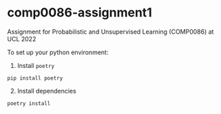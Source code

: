 # comp0086-assignment1

Assignment for Probabilistic and Unsupervised Learning (COMP0086) at UCL 2022

To set up your python environment:

1. Install `poetry`

```shell
pip install poetry
```

2. Install dependencies

```shell
poetry install
```
